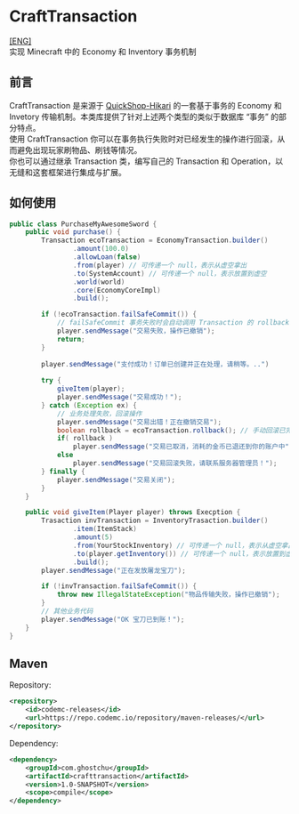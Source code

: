 # CraftTransaction
[[ENG]](https://github.com/Ghost-chu/CraftTransaction/blob/master/README-ENG.md)  
实现 Minecraft 中的 Economy 和 Inventory 事务机制

## 前言
CraftTransaction 是来源于 [QuickShop-Hikari](https://github.com/Ghost-chu/QuickShop-Hikari) 的一套基于事务的 Economy 和 Invetory 传输机制。本类库提供了针对上述两个类型的类似于数据库 “事务” 的部分特点。  
使用 CraftTransaction 你可以在事务执行失败时对已经发生的操作进行回滚，从而避免出现玩家刷物品、刷钱等情况。  
你也可以通过继承 Transaction 类，编写自己的 Transaction 和 Operation，以无缝和这套框架进行集成与扩展。

## 如何使用

```java
public class PurchaseMyAwesomeSword {
    public void purchase() {
        Transaction ecoTransaction = EconomyTransaction.builder()
                .amount(100.0)
                .allowLoan(false)
                .from(player) // 可传递一个 null，表示从虚空拿出
                .to(SystemAccount) // 可传递一个 null，表示放置到虚空
                .world(world)
                .core(EconomyCoreImpl)
                .build();

        if (!ecoTransaction.failSafeCommit()) {
            // failSafeCommit 事务失败时会自动调用 Transaction 的 rollback 方法
            player.sendMessage("交易失败，操作已撤销");
            return;
        }
        
        player.sendMessage("支付成功！订单已创建并正在处理，请稍等。..")
        
        try {
            giveItem(player);
            player.sendMessage("交易成功！");
        } catch (Exception ex) {
            // 业务处理失败，回滚操作
            player.sendMessage("交易出错！正在撤销交易");
            boolean rollback = ecoTransaction.rollback(); // 手动回滚已完成的交易
            if( rollback )
                player.sendMessage("交易已取消，消耗的金币已退还到你的账户中");
            else
                player.sendMessage("交易回滚失败，请联系服务器管理员！");
        } finally {
            player.sendMessage("交易关闭");
        }
    }

    public void giveItem(Player player) throws Execption {
        Trasaction invTransaction = InventoryTrasaction.builder()
                .item(ItemStack)
                .amount(5)
                .from(YourStockInventory) // 可传递一个 null，表示从虚空拿出
                .to(player.getInventory()) // 可传递一个 null，表示放置到虚空
                .build();
        player.sendMessage("正在发放屠龙宝刀");

        if (!invTransaction.failSafeCommit()) {
            throw new IllegalStateException("物品传输失败，操作已撤销");
        }
        // 其他业务代码
        player.sendMessage("OK 宝刀已到账！");
    }
}
```

## Maven
Repository:
```xml
<repository>
    <id>codemc-releases</id>
    <url>https://repo.codemc.io/repository/maven-releases/</url>
</repository>
```
Dependency:
```xml
<dependency>
    <groupId>com.ghostchu</groupId>
    <artifactId>crafttransaction</artifactId>
    <version>1.0-SNAPSHOT</version>
    <scope>compile</scope>
</dependency>
```
